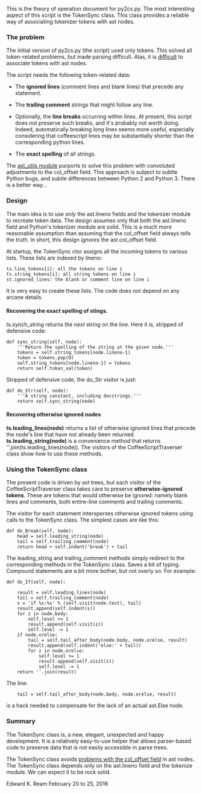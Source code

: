 
This is the theory of operation document for py2cs.py. The most interesting aspect of this script is the TokenSync class. This class provides a reliable way of associating tokenizer tokens with ast nodes.


### The problem

The initial version of py2cs.py (the script) used only tokens. This solved all token-related problems, but made parsing difficult. Alas, it is [difficult](http://stackoverflow.com/questions/16748029/how-to-get-source-corresponding-to-a-python-ast-node) to associate tokens with ast nodes.

The script needs the following token-related data:

- The **ignored lines** (comment lines and blank lines) that precede any statement.

- The **trailing comment** strings that might follow any line.

- Optionally, the **line breaks** occurring within lines. At present, this script does not preserve such breaks, and it's probably not worth doing. Indeed, automatically breaking long lines seems more useful, especially considering that coffeescript lines may be substantially shorter than the corresponding python lines.

- The **exact spelling** of all strings.

The [ast_utils module](
https://bitbucket.org/plas/thonny/src/3b71fda7ac0b66d5c475f7a668ffbdc7ae48c2b5/thonny/ast_utils.py?at=master) purports to solve this problem with convoluted adjustments to the col_offset field. This approach is subject to subtle Python bugs, and subtle differences between Python 2 and Python 3. There is a better way...

### Design

The main idea is to use *only* the ast.lineno fields and the tokenizer module to recreate token data. The design assumes only that both the ast.lineno field and Python's tokenizer module are solid. This is a much more reasonable assumption than assuming that the col_offset field always tells the truth. In short, this design *ignores* the ast.col_offset field.

At startup, the TokenSync ctor assigns all the incoming tokens to various lists.  These lists are indexed by lineno:

    ts.line_tokens[i]: all the tokens on line i
    ts.string_tokens[i]: all string tokens on line i
    st.ignored_lines: the blank or comment line on line i

It is very easy to create these lists. The code does not depend on any arcane details.

#### Recovering the exact spelling of stings.

ts.synch_string returns the *next* string on the line. Here it is, stripped of defensive code:

    def sync_string(self, node):
        '''Return the spelling of the string at the given node.'''
        tokens = self.string_tokens[node.lineno-1]
        token = tokens.pop(0)
        self.string_tokens[node.lineno-1] = tokens
        return self.token_val(token)

Stripped of defensive code, the do_Str visitor is just:

    def do_Str(self, node):
        '''A string constant, including docstrings.'''
        return self.sync_string(node)

#### Recovering otherwise ignored nodes

**ts.leading_lines(node)** returns a list of otherwise ignored lines that
precede the node's line that have not already been returned.
**ts.leading_string(node)** is a convenience method that returns ''.join(ts.leading_lines(node)). The visitors of the CoffeeScriptTraverser class show how to use these methods.

### Using the TokenSync class

The present code is driven by ast trees, but each visitor of the CoffeeScriptTraverser class takes care to preserve **otherwise-ignored tokens**. These are tokens that would otherwise be ignored: namely blank lines and comments, both entire-line comments and trailing comments.

The visitor for each statement intersperses otherwise ignored tokens using calls to the TokenSync class.  The simplest cases are like this:

    def do_Break(self, node):
        head = self.leading_string(node)
        tail = self.trailing_comment(node)
        return head + self.indent('break') + tail

The leading_string and trailing_comment methods simply redirect to the corresponding methods in the TokenSync class.  Saves a bit of typing. Compound statements are a bit more bother, but not overly so. For example:

    def do_If(self, node):

        result = self.leading_lines(node)
        tail = self.trailing_comment(node)
        s = 'if %s:%s' % (self.visit(node.test), tail)
        result.append(self.indent(s))
        for z in node.body:
            self.level += 1
            result.append(self.visit(z))
            self.level -= 1
        if node.orelse:
            tail = self.tail_after_body(node.body, node.orelse, result)
            result.append(self.indent('else:' + tail))
            for z in node.orelse:
                self.level += 1
                result.append(self.visit(z))
                self.level -= 1
        return ''.join(result)

The line:

        tail = self.tail_after_body(node.body, node.orelse, result)

is a hack needed to compensate for the lack of an actual ast.Else node.

### Summary

The TokenSync class is, a new, elegant, unexpected and happy development. It is a relatively easy-to-use helper that allows parser-based code to preserve data that is not easily accessible in parse trees.

The TokenSync class avoids [problems with the col_offset field](
http://stackoverflow.com/questions/16748029/how-to-get-source-corresponding-to-a-python-ast-node) in ast nodes. The TokenSync class depends only on the ast.lineno field and the tokenize module. We can expect it to be rock solid.

Edward K. Ream
February 20 to 25, 2016



